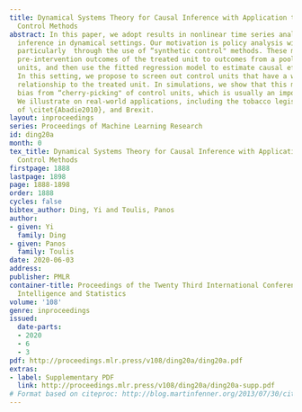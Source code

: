 ```yaml
---
title: Dynamical Systems Theory for Causal Inference with Application to Synthetic
  Control Methods
abstract: In this paper, we adopt results in nonlinear time series analysis for causal
  inference in dynamical settings. Our motivation is policy analysis with panel data,
  particularly  through the use of “synthetic control" methods. These methods regress
  pre-intervention outcomes of the treated unit to outcomes from a pool of control
  units, and then use the fitted regression model to estimate causal effects post-intervention.
  In this setting, we propose to screen out control units that have a weak dynamical
  relationship to the treated unit. In simulations, we show that this method can mitigate
  bias from “cherry-picking" of control units, which is usually an important concern.
  We illustrate on real-world applications, including the tobacco legislation example
  of \citet{Abadie2010}, and Brexit.
layout: inproceedings
series: Proceedings of Machine Learning Research
id: ding20a
month: 0
tex_title: Dynamical Systems Theory for Causal Inference with Application to Synthetic
  Control Methods
firstpage: 1888
lastpage: 1898
page: 1888-1898
order: 1888
cycles: false
bibtex_author: Ding, Yi and Toulis, Panos
author:
- given: Yi
  family: Ding
- given: Panos
  family: Toulis
date: 2020-06-03
address: 
publisher: PMLR
container-title: Proceedings of the Twenty Third International Conference on Artificial
  Intelligence and Statistics
volume: '108'
genre: inproceedings
issued:
  date-parts:
  - 2020
  - 6
  - 3
pdf: http://proceedings.mlr.press/v108/ding20a/ding20a.pdf
extras:
- label: Supplementary PDF
  link: http://proceedings.mlr.press/v108/ding20a/ding20a-supp.pdf
# Format based on citeproc: http://blog.martinfenner.org/2013/07/30/citeproc-yaml-for-bibliographies/
---
```

